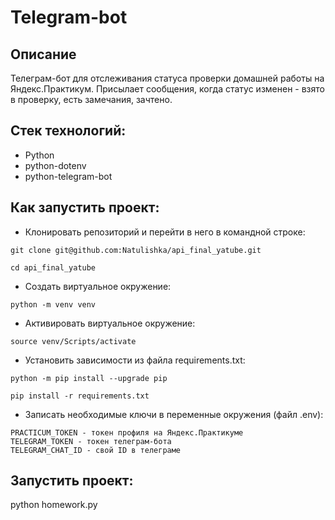 # Telegram-bot
## Описание
Телеграм-бот для отслеживания статуса проверки домашней работы на Яндекс.Практикум. Присылает сообщения, когда статус изменен - взято в проверку, есть замечания, зачтено.

## Стек технологий:
- Python
- python-dotenv
- python-telegram-bot

## Как запустить проект:
* Клонировать репозиторий и перейти в него в командной строке:
```
git clone git@github.com:Natulishka/api_final_yatube.git
```
```
cd api_final_yatube
```

* Cоздать виртуальное окружение:
```
python -m venv venv
```
* Aктивировать виртуальное окружение:
```
source venv/Scripts/activate
```
* Установить зависимости из файла requirements.txt:
```
python -m pip install --upgrade pip
```
```
pip install -r requirements.txt
```
* Записать необходимые ключи в переменные окружения (файл .env):
```
PRACTICUM_TOKEN - токен профиля на Яндекс.Практикуме
TELEGRAM_TOKEN - токен телеграм-бота
TELEGRAM_CHAT_ID - свой ID в телеграме
```
## Запустить проект:

python homework.py
